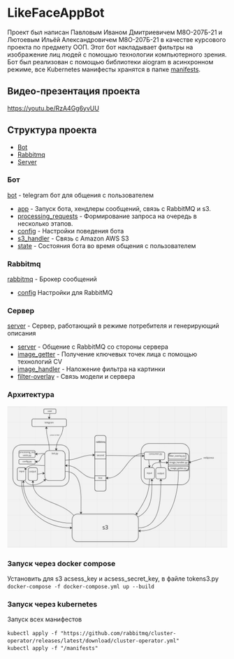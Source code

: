 # LikeFaceAppBot
Проект был написан Павловым Иваном Дмитриевичем М8О-207Б-21 и Лютоевым Ильёй Александровичем М8О-207Б-21 в качестве курсового проекта по предмету ООП.
Этот бот накладывает фильтры на изображение лиц людей с помощью технологии компьютерного зрения. Бот был реализован с помощью библиотеки aiogram в асинхронном режиме, все Kubernetes манифесты хранятся в папке [manifests](/manifests).

## Видео-презентация проекта

https://youtu.be/RzA4Gg6yvUU

## Структура проекта
- [Bot](#Bot)
- [Rabbitmq](#Rabbitmq)
- [Server](#Server)

### Бот
[bot](/bot) - telegram бот для общения с пользователем
- [app](/bot/app.py) - Запуск бота, хендлеры сообщений, связь с RabbitMQ и s3.
- [processing_requests](/bot/processing_requests.py) - Формирование запроса на очередь в несколько этапов.
- [config](/bot/config.py) - Настройки поведения бота
- [s3_handler](/bot/s3_handler.py) - Связь с Amazon AWS S3
- [state](/bot/state.py) - Состояния бота во время общения с пользователем

### Rabbitmq
[rabbitmq](/rabbitmq) - Брокер сообщений
- [config](/rabbitmq/advanced.config) Настройки для RabbitMQ

### Сервер
[server](/server) - Сервер, работающий в режиме потребителя и генерирующий описания
- [server](server/server.py) - Общение с RabbitMQ со стороны сервера
- [image_getter](server/image_getter.py) - Получение ключевых точек лица с помощью технологий CV
- [image_handler](server/image_handler.py) - Наложение фильтра на картинки
- [filter-overlay](server/filter-overlay.py) - Связь модели и сервера

### Архитектура 
<img width="720" alt="image" src="./architect.jpeg">

### Запуск через docker compose
Установить для s3 acsess_key и acsess_secret_key, в файле tokens3.py\
`docker-compose -f docker-compose.yml up --build`

### Запуск через kubernetes

Запуск всех манифестов

`kubectl apply -f "https://github.com/rabbitmq/cluster-operator/releases/latest/download/cluster-operator.yml"`\
`kubectl apply -f "/manifests"`

